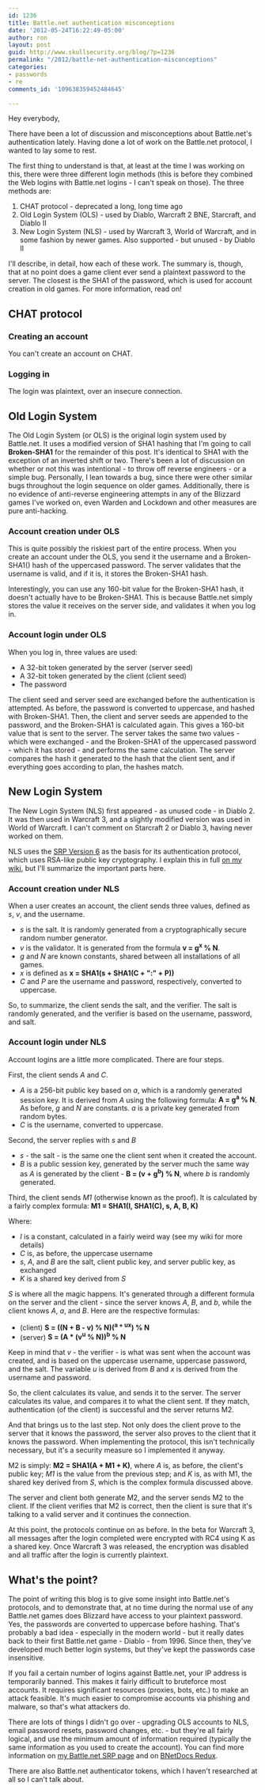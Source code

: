 ```yaml
---
id: 1236
title: Battle.net authentication misconceptions
date: '2012-05-24T16:22:49-05:00'
author: ron
layout: post
guid: http://www.skullsecurity.org/blog/?p=1236
permalink: "/2012/battle-net-authentication-misconceptions"
categories:
- passwords
- re
comments_id: '109638359452484645'

---
```


Hey everybody,

There have been a lot of discussion and misconceptions about Battle.net's authentication lately. Having done a lot of work on the Battle.net protocol, I wanted to lay some to rest. 

The first thing to understand is that, at least at the time I was working on this, there were three different login methods (this is before they combined the Web logins with Battle.net logins - I can't speak on those). The three methods are:
<ol>
<li>CHAT protocol - deprecated a long, long time ago</li>
<li>Old Login System (OLS) - used by Diablo, Warcraft 2 BNE, Starcraft, and Diablo II</li>
<li>New Login System (NLS) - used by Warcraft 3, World of Warcraft, and in some fashion by newer games. Also supported - but unused - by Diablo II</li>
</ol>

I'll describe, in detail, how each of these work. The summary is, though, that at no point does a game client ever send a plaintext password to the server. The closest is the SHA1 of the password, which is used for account creation in old games. For more information, read on! 
<!--more-->
<h2>CHAT protocol</h2>
<h3>Creating an account</h3>
You can't create an account on CHAT.

<h3>Logging in</h3>
The login was plaintext, over an insecure connection.

<h2>Old Login System</h2>
The Old Login System (or OLS) is the original login system used by Battle.net. It uses a modified version of SHA1 hashing that I'm going to call <b>Broken-SHA1</b> for the remainder of this post. It's identical to SHA1 with the exception of an inverted shift or two. There's been a lot of discussion on whether or not this was intentional - to throw off reverse engineers - or a simple bug. Personally, I lean towards a bug, since there were other similar bugs throughout the login sequence on older games. Additionally, there is no evidence of anti-reverse engineering attempts in any of the Blizzard games I've worked on, even Warden and Lockdown and other measures are pure anti-hacking. 

<h3>Account creation under OLS</h3>
This is quite possibly the riskiest part of the entire process. When you create an account under the OLS, you send it the username and a Broken-SHA1() hash of the uppercased password. The server validates that the username is valid, and if it is, it stores the Broken-SHA1 hash. 

Interestingly, you can use any 160-bit value for the Broken-SHA1 hash, it doesn't actually have to be Broken-SHA1. This is because Battle.net simply stores the value it receives on the server side, and validates it when you log in.

<h3>Account login under OLS</h3>
When you log in, three values are used:
<ul>
<li>A 32-bit token generated by the server (server seed)</li>
<li>A 32-bit token generated by the client (client seed)</li>
<li>The password</li>
</ul>

The client seed and server seed are exchanged before the authentication is attempted. As before, the password is converted to uppercase, and hashed with Broken-SHA1. Then, the client and server seeds are appended to the password, and the Broken-SHA1 is calculated again. This gives a 160-bit value that is sent to the server. The server takes the same two values - which were exchanged - and the Broken-SHA1 of the uppercased password - which it has stored - and performs the same calculation. The server compares the hash it generated to the hash that the client sent, and if everything goes according to plan, the hashes match. 

<h2>New Login System</h2>
The New Login System (NLS) first appeared - as unused code - in Diablo 2. It was then used in Warcraft 3, and a slightly modified version was used in World of Warcraft. I can't comment on Starcraft 2 or Diablo 3, having never worked on them. 

NLS uses the <a href='https://en.wikipedia.org/wiki/Secure_Remote_Password_protocol'>SRP Version 6</a> as the basis for its authentication protocol, which uses RSA-like public key cryptography. I explain this in full <a href='http://skullsecurity.org/wiki/index.php/SRP'>on my wiki</a>, but I'll summarize the important parts here. 

<h3>Account creation under NLS</h3>
When a user creates an account, the client sends three values, defined as <i>s</i>, <i>v</i>, and the username. 

<ul>
<li><i>s</i> is the salt. It is randomly generated from a cryptographically secure random number generator.</li>
<li><i>v</i> is the validator. It is generated from the formula <b>v = g<sup>x</sup> % N</b>.</li>
<li><i>g</i> and <i>N</i> are known constants, shared between all installations of all games.</li>
<li><i>x</i> is defined as <b>x = SHA1(s + SHA1(C + ":" + P))</b></li>
<li><i>C</i> and <i>P</i> are the username and password, respectively, converted to uppercase.</li>
</ul>

So, to summarize, the client sends the salt, and the verifier. The salt is randomly generated, and the verifier is based on the username, password, and salt. 

<h3>Account login under NLS</h3>
Account logins are a little more complicated. There are four steps. 

First, the client sends <i>A</i> and <i>C</i>. 
<ul>
<li><i>A</i> is a 256-bit public key based on <i>a</i>, which is a randomly generated session key. It is derived from <i>A</i> using the following formula: <b>A = g<sup>a</sup> % N</b>. As before, <i>g</i> and <i>N</i> are constants. <i>a</i> is a private key generated from random bytes.</li>
<li><i>C</i> is the username, converted to uppercase.</li>
</ul>

Second, the server replies with <i>s</i> and <i>B</i>
<ul>
<li><i>s</i> - the salt - is the same one the client sent when it created the account.</li>
<li><i>B</i> is a public session key, generated by the server much the same way as <i>A</i> is generated by the client - <b>B = (v + g<sup>b</sup>) % N</b>, where <i>b</i> is randomly generated.</li>
</ul>

Third, the client sends <i>M1</i> (otherwise known as the proof). It is calculated by a fairly complex formula:
<b>M1 = SHA1(I, SHA1(C), s, A, B, K)</b>

Where:
<ul>
<li><i>I</i> is a constant, calculated in a fairly weird way (see my wiki for more details)</li>
<li><i>C</i> is, as before, the uppercase username</li>
<li><i>s</i>, <i>A</i>, and <i>B</i> are the salt, client public key, and server public key, as exchanged</li>
<li><i>K</i> is a shared key derived from <i>S</i></li>
</ul>

<i>S</i> is where all the magic happens. It's generated through a different formula on the server and the client - since the server knows <i>A</i>, <i>B</i>, and <i>b</i>, while the client knows <i>A</i>, <i>a</i>, and <i>B</i>. Here are the respective formulas:

<ul>
<li>(client) <b>S = ((N + B - v) % N)(<sup>a + ux</sup>) % N</b></li>
<li>(server) <b>S = (A * (v<sup>u</sup> % N))<sup>b</sup> % N</b></li>
</ul>

Keep in mind that <i>v</i> - the verifier - is what was sent when the account was created, and is based on the uppercase username, uppercase password, and the salt. The variable <i>u</i> is derived from <i>B</i> and <i>x</i> is derived from the username and password. 

So, the client calculates its value, and sends it to the server. The server calculates its value, and compares it to what the client sent. If they match, authentication (of the client) is successful and the server returns M2. 

And that brings us to the last step. Not only does the client prove to the server that it knows the password, the server also proves to the client that it knows the password. When implementing the protocol, this isn't technically necessary, but it's a security measure so I implemented it anyway. 

M2 is simply: <b>M2 = SHA1(A + M1 + K)</b>, where <i>A</i> is, as before, the client's public key; <i>M1</i> is the value from the previous step; and <i>K</i> is, as with M1, the shared key derived from <i>S</i>, which is the complex formula discussed above. 

The server and client both generate M2, and the server sends M2 to the client. If the client verifies that M2 is correct, then the client is sure that it's talking to a valid server and it continues the connection. 

At this point, the protocols continue on as before. In the beta for Warcraft 3, all messages after the login completed were encrypted with RC4 using K as a shared key. Once Warcraft 3 was released, the encryption was disabled and all traffic after the login is currently plaintext.

<h2>What's the point?</h2>
The point of writing this blog is to give some insight into Battle.net's protocols, and to demonstrate that, at no time during the normal use of any Battle.net games does Blizzard have access to your plaintext password. Yes, the passwords are converted to uppercase before hashing. That's probably a bad idea - especially in the modern world - but it really dates back to their first Battle.net game - Diablo - from 1996. Since then, they've developed much better login systems, but they've kept the passwords case insensitive. 

If you fail a certain number of logins against Battle.net, your IP address is temporarily banned. This makes it fairly difficult to bruteforce most accounts. It requires significant resources (proxies, bots, etc.) to make an attack feasible. It's much easier to compromise accounts via phishing and malware, so that's what attackers do. 

There are lots of things I didn't go over - upgrading OLS accounts to NLS, email password resets, password changes, etc. - but they're all fairly logical, and use the minimum amount of information required (typically the same information as you used to create the account). You can find more information on <a href='http://skullsecurity.org/wiki/index.php/SRP'>my Battle.net SRP page</a> and on <a href='http://www.bnetdocs.org/'>BNetDocs Redux</a>. 

There are also Battle.net authenticator tokens, which I haven't researched at all so I can't talk about. 
